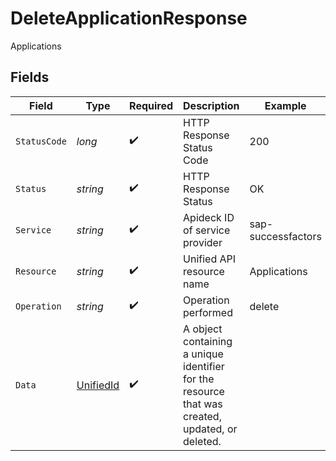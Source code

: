 # DeleteApplicationResponse

Applications


## Fields

| Field                                                                                           | Type                                                                                            | Required                                                                                        | Description                                                                                     | Example                                                                                         |
| ----------------------------------------------------------------------------------------------- | ----------------------------------------------------------------------------------------------- | ----------------------------------------------------------------------------------------------- | ----------------------------------------------------------------------------------------------- | ----------------------------------------------------------------------------------------------- |
| `StatusCode`                                                                                    | *long*                                                                                          | :heavy_check_mark:                                                                              | HTTP Response Status Code                                                                       | 200                                                                                             |
| `Status`                                                                                        | *string*                                                                                        | :heavy_check_mark:                                                                              | HTTP Response Status                                                                            | OK                                                                                              |
| `Service`                                                                                       | *string*                                                                                        | :heavy_check_mark:                                                                              | Apideck ID of service provider                                                                  | sap-successfactors                                                                              |
| `Resource`                                                                                      | *string*                                                                                        | :heavy_check_mark:                                                                              | Unified API resource name                                                                       | Applications                                                                                    |
| `Operation`                                                                                     | *string*                                                                                        | :heavy_check_mark:                                                                              | Operation performed                                                                             | delete                                                                                          |
| `Data`                                                                                          | [UnifiedId](../../Models/Components/UnifiedId.md)                                               | :heavy_check_mark:                                                                              | A object containing a unique identifier for the resource that was created, updated, or deleted. |                                                                                                 |